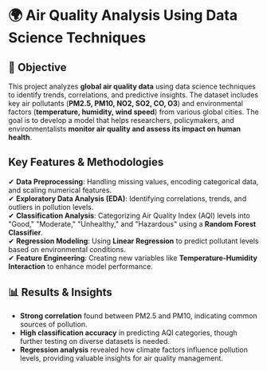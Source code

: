 # 🌍 Air Quality Analysis Using Data Science Techniques

## 📌 Objective
This project analyzes **global air quality data** using data science techniques to identify trends, correlations, and predictive insights. The dataset includes key air pollutants (**PM2.5, PM10, NO2, SO2, CO, O3**) and environmental factors (**temperature, humidity, wind speed**) from various global cities. The goal is to develop a model that helps researchers, policymakers, and environmentalists **monitor air quality and assess its impact on human health**.

##  Key Features & Methodologies
✔ **Data Preprocessing**: Handling missing values, encoding categorical data, and scaling numerical features.  
✔ **Exploratory Data Analysis (EDA)**: Identifying correlations, trends, and outliers in pollution levels.  
✔ **Classification Analysis**: Categorizing Air Quality Index (AQI) levels into "Good," "Moderate," "Unhealthy," and "Hazardous" using a **Random Forest Classifier**.  
✔ **Regression Modeling**: Using **Linear Regression** to predict pollutant levels based on environmental conditions.  
✔ **Feature Engineering**: Creating new variables like **Temperature-Humidity Interaction** to enhance model performance.  

## 📊 Results & Insights
- **Strong correlation** found between PM2.5 and PM10, indicating common sources of pollution.  
- **High classification accuracy** in predicting AQI categories, though further testing on diverse datasets is needed.  
- **Regression analysis** revealed how climate factors influence pollution levels, providing valuable insights for air quality management.  
